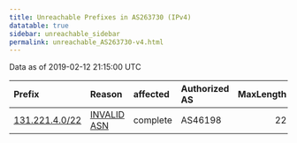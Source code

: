 ```yaml
---
title: Unreachable Prefixes in AS263730 (IPv4)
datatable: true
sidebar: unreachable_sidebar
permalink: unreachable_AS263730-v4.html
---
```


Data as of 2019-02-12 21:15:00 UTC


<div class="datatable-begin"></div>

| Prefix                                                 | Reason                                                                                                 | affected   | Authorized AS   |   MaxLength | Anchor                                         |   unreachable /24s |
|:-------------------------------------------------------|:-------------------------------------------------------------------------------------------------------|:-----------|:----------------|------------:|:-----------------------------------------------|-------------------:|
| [131.221.4.0/22](https://stat.ripe.net/131.221.4.0/22) | [INVALID ASN](https://rpki-validator.ripe.net/announcement-preview?asn=AS263730&prefix=131.221.4.0/22) | complete   | AS46198         |          22 | [LACNIC](unreachable_LACNIC_RPKI_Root-v4.html) |                  4 |

<div class="datatable-end"></div>